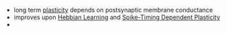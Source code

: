 + long term [plasticity](Plasticity.md) depends on postsynaptic membrane conductance
+ improves upon [Hebbian Learning](Hebbian%20Learning.md) and [Spike-Timing Dependent Plasticity](Spike-Timing%20Dependent%20Plasticity.md)
+ 